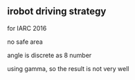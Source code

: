 ## irobot driving strategy
for IARC 2016

no safe area

angle is discrete as 8 number

using gamma, so the result is not very well